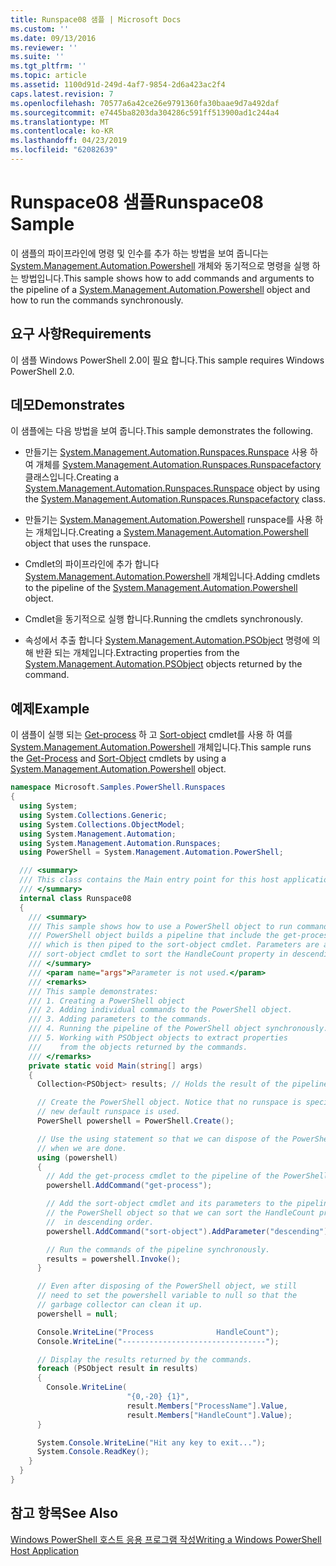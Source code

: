 ```yaml
---
title: Runspace08 샘플 | Microsoft Docs
ms.custom: ''
ms.date: 09/13/2016
ms.reviewer: ''
ms.suite: ''
ms.tgt_pltfrm: ''
ms.topic: article
ms.assetid: 1100d91d-249d-4af7-9854-2d6a423ac2f4
caps.latest.revision: 7
ms.openlocfilehash: 70577a6a42ce26e9791360fa30baae9d7a492daf
ms.sourcegitcommit: e7445ba8203da304286c591ff513900ad1c244a4
ms.translationtype: MT
ms.contentlocale: ko-KR
ms.lasthandoff: 04/23/2019
ms.locfileid: "62082639"
---
```

# <a name="runspace08-sample"></a><span data-ttu-id="aeaca-102">Runspace08 샘플</span><span class="sxs-lookup"><span data-stu-id="aeaca-102">Runspace08 Sample</span></span>

<span data-ttu-id="aeaca-103">이 샘플의 파이프라인에 명령 및 인수를 추가 하는 방법을 보여 줍니다는 [System.Management.Automation.Powershell](/dotnet/api/system.management.automation.powershell) 개체와 동기적으로 명령을 실행 하는 방법입니다.</span><span class="sxs-lookup"><span data-stu-id="aeaca-103">This sample shows how to add commands and arguments to the pipeline of a [System.Management.Automation.Powershell](/dotnet/api/system.management.automation.powershell) object and how to run the commands synchronously.</span></span>

## <a name="requirements"></a><span data-ttu-id="aeaca-104">요구 사항</span><span class="sxs-lookup"><span data-stu-id="aeaca-104">Requirements</span></span>

<span data-ttu-id="aeaca-105">이 샘플 Windows PowerShell 2.0이 필요 합니다.</span><span class="sxs-lookup"><span data-stu-id="aeaca-105">This sample requires Windows PowerShell 2.0.</span></span>

## <a name="demonstrates"></a><span data-ttu-id="aeaca-106">데모</span><span class="sxs-lookup"><span data-stu-id="aeaca-106">Demonstrates</span></span>

<span data-ttu-id="aeaca-107">이 샘플에는 다음 방법을 보여 줍니다.</span><span class="sxs-lookup"><span data-stu-id="aeaca-107">This sample demonstrates the following.</span></span>

- <span data-ttu-id="aeaca-108">만들기는 [System.Management.Automation.Runspaces.Runspace](/dotnet/api/System.Management.Automation.Runspaces.Runspace) 사용 하 여 개체를 [System.Management.Automation.Runspaces.Runspacefactory](/dotnet/api/System.Management.Automation.Runspaces.RunspaceFactory) 클래스입니다.</span><span class="sxs-lookup"><span data-stu-id="aeaca-108">Creating a [System.Management.Automation.Runspaces.Runspace](/dotnet/api/System.Management.Automation.Runspaces.Runspace) object by using the [System.Management.Automation.Runspaces.Runspacefactory](/dotnet/api/System.Management.Automation.Runspaces.RunspaceFactory) class.</span></span>

- <span data-ttu-id="aeaca-109">만들기는 [System.Management.Automation.Powershell](/dotnet/api/system.management.automation.powershell) runspace를 사용 하는 개체입니다.</span><span class="sxs-lookup"><span data-stu-id="aeaca-109">Creating a [System.Management.Automation.Powershell](/dotnet/api/system.management.automation.powershell) object that uses the runspace.</span></span>

- <span data-ttu-id="aeaca-110">Cmdlet의 파이프라인에 추가 합니다 [System.Management.Automation.Powershell](/dotnet/api/system.management.automation.powershell) 개체입니다.</span><span class="sxs-lookup"><span data-stu-id="aeaca-110">Adding cmdlets to the pipeline of the [System.Management.Automation.Powershell](/dotnet/api/system.management.automation.powershell) object.</span></span>

- <span data-ttu-id="aeaca-111">Cmdlet을 동기적으로 실행 합니다.</span><span class="sxs-lookup"><span data-stu-id="aeaca-111">Running the cmdlets synchronously.</span></span>

- <span data-ttu-id="aeaca-112">속성에서 추출 합니다 [System.Management.Automation.PSObject](/dotnet/api/System.Management.Automation.PSObject) 명령에 의해 반환 되는 개체입니다.</span><span class="sxs-lookup"><span data-stu-id="aeaca-112">Extracting properties from the [System.Management.Automation.PSObject](/dotnet/api/System.Management.Automation.PSObject) objects returned by the command.</span></span>

## <a name="example"></a><span data-ttu-id="aeaca-113">예제</span><span class="sxs-lookup"><span data-stu-id="aeaca-113">Example</span></span>

<span data-ttu-id="aeaca-114">이 샘플이 실행 되는 [Get-process](/powershell/module/Microsoft.PowerShell.Management/Get-Process) 하 고 [Sort-object](/powershell/module/Microsoft.PowerShell.Utility/Sort-Object) cmdlet를 사용 하 여를 [System.Management.Automation.Powershell](/dotnet/api/system.management.automation.powershell) 개체입니다.</span><span class="sxs-lookup"><span data-stu-id="aeaca-114">This sample runs the [Get-Process](/powershell/module/Microsoft.PowerShell.Management/Get-Process) and [Sort-Object](/powershell/module/Microsoft.PowerShell.Utility/Sort-Object) cmdlets by using a [System.Management.Automation.Powershell](/dotnet/api/system.management.automation.powershell) object.</span></span>

```csharp
namespace Microsoft.Samples.PowerShell.Runspaces
{
  using System;
  using System.Collections.Generic;
  using System.Collections.ObjectModel;
  using System.Management.Automation;
  using System.Management.Automation.Runspaces;
  using PowerShell = System.Management.Automation.PowerShell;

  /// <summary>
  /// This class contains the Main entry point for this host application.
  /// </summary>
  internal class Runspace08
  {
    /// <summary>
    /// This sample shows how to use a PowerShell object to run commands. The
    /// PowerShell object builds a pipeline that include the get-process cmdlet,
    /// which is then piped to the sort-object cmdlet. Parameters are added to the
    /// sort-object cmdlet to sort the HandleCount property in descending order.
    /// </summary>
    /// <param name="args">Parameter is not used.</param>
    /// <remarks>
    /// This sample demonstrates:
    /// 1. Creating a PowerShell object
    /// 2. Adding individual commands to the PowerShell object.
    /// 3. Adding parameters to the commands.
    /// 4. Running the pipeline of the PowerShell object synchronously.
    /// 5. Working with PSObject objects to extract properties
    ///    from the objects returned by the commands.
    /// </remarks>
    private static void Main(string[] args)
    {
      Collection<PSObject> results; // Holds the result of the pipeline execution.

      // Create the PowerShell object. Notice that no runspace is specified so a
      // new default runspace is used.
      PowerShell powershell = PowerShell.Create();

      // Use the using statement so that we can dispose of the PowerShell object
      // when we are done.
      using (powershell)
      {
        // Add the get-process cmdlet to the pipeline of the PowerShell object.
        powershell.AddCommand("get-process");

        // Add the sort-object cmdlet and its parameters to the pipeline of
        // the PowerShell object so that we can sort the HandleCount property
        //  in descending order.
        powershell.AddCommand("sort-object").AddParameter("descending").AddParameter("property", "handlecount");

        // Run the commands of the pipeline synchronously.
        results = powershell.Invoke();
      }

      // Even after disposing of the PowerShell object, we still
      // need to set the powershell variable to null so that the
      // garbage collector can clean it up.
      powershell = null;

      Console.WriteLine("Process              HandleCount");
      Console.WriteLine("--------------------------------");

      // Display the results returned by the commands.
      foreach (PSObject result in results)
      {
        Console.WriteLine(
                          "{0,-20} {1}",
                          result.Members["ProcessName"].Value,
                          result.Members["HandleCount"].Value);
      }

      System.Console.WriteLine("Hit any key to exit...");
      System.Console.ReadKey();
    }
  }
}
```

## <a name="see-also"></a><span data-ttu-id="aeaca-115">참고 항목</span><span class="sxs-lookup"><span data-stu-id="aeaca-115">See Also</span></span>

[<span data-ttu-id="aeaca-116">Windows PowerShell 호스트 응용 프로그램 작성</span><span class="sxs-lookup"><span data-stu-id="aeaca-116">Writing a Windows PowerShell Host Application</span></span>](./writing-a-windows-powershell-host-application.md)